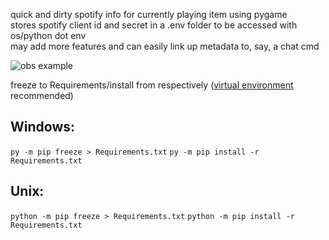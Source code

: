 quick and dirty spotify info for currently playing item using pygame<br />
stores spotify client id and secret in a .env folder to be accessed with os/python dot env<br />
may add more features and can easily link up metadata to, say, a chat cmd<br />

![obs example](imgs/obs-ex.png)

freeze to Requirements/install from respectively ([virtual environment](https://docs.python.org/3/library/venv.html) recommended)
## Windows:
`py -m pip freeze > Requirements.txt`
`py -m pip install -r Requirements.txt`

## Unix: 
`python -m pip freeze > Requirements.txt`
`python -m pip install -r Requirements.txt`
